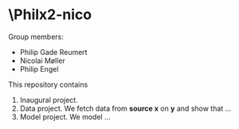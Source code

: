 # \Philx2-nico

Group members:
- Philip Gade Reumert   
- Nicolai Møller
- Philip Engel 

This repository contains  
1. Inaugural project. 
2. Data project. We fetch data from **source x** on **y** and show that ...
3. Model project. We model ...

